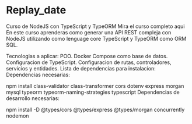 # Replay_date

Curso de NodeJS con TypeScript y TypeORM
Mira el curso completo aqui
En este curso aprenderas como generar una API REST compleja con NodeJS utilizando como lenguage core TypeScript y TypeORM como ORM SQL.

Tecnologias a aplicar:
POO.
Docker Compose como base de datos.
Configuracion de TypeScript.
Configuracion de rutas, controladores, servicios y entidades.
Lista de dependencias para instalacion:
Dependencias necesarias:

npm install class-validator class-transformer cors dotenv express morgan mysql typeorm typeorm-naming-strategies typescript
Dependencias de desarrollo necesarias:

npm install -D @types/cors @types/express @types/morgan concurrently nodemon